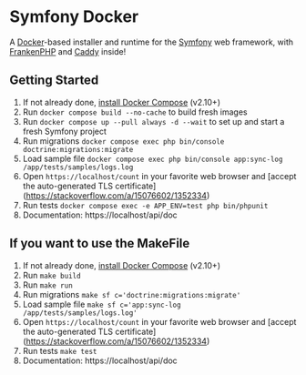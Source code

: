 # Symfony Docker

A [Docker](https://www.docker.com/)-based installer and runtime for the [Symfony](https://symfony.com) web framework,
with [FrankenPHP](https://frankenphp.dev) and [Caddy](https://caddyserver.com/) inside!

## Getting Started

1. If not already done, [install Docker Compose](https://docs.docker.com/compose/install/) (v2.10+)
2. Run `docker compose build --no-cache` to build fresh images
3. Run `docker compose up --pull always -d --wait` to set up and start a fresh Symfony project
4. Run migrations `docker compose exec php bin/console doctrine:migrations:migrate`
5. Load sample file `docker compose exec php bin/console app:sync-log /app/tests/samples/logs.log`
6. Open `https://localhost/count` in your favorite web browser and [accept the auto-generated TLS certificate]
   (https://stackoverflow.com/a/15076602/1352334)
7. Run tests `docker compose exec -e APP_ENV=test php bin/phpunit`
8. Documentation: https://localhost/api/doc

## If you want to use the MakeFile
1. If not already done, [install Docker Compose](https://docs.docker.com/compose/install/) (v2.10+)
2. Run `make build`
3. Run `make run`
4. Run migrations `make sf c='doctrine:migrations:migrate'`
5. Load sample file `make sf c='app:sync-log /app/tests/samples/logs.log'`
6. Open `https://localhost/count` in your favorite web browser and [accept the auto-generated TLS certificate]
   (https://stackoverflow.com/a/15076602/1352334)
7. Run tests `make test`
8. Documentation: https://localhost/api/doc
